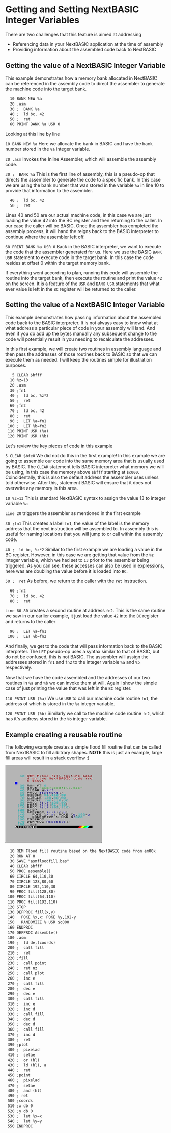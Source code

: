 # Getting and Setting NextBASIC Integer Variables

There are two challenges that this feature is aimed at addressing
* Referencing data in your NextBASIC application at the time of assembly
* Providing information about the assembled code back to NextBASIC

## Getting the value of a NextBASIC Integer Variable
This example demonstrates how a memory bank allocated in NextBASIC can be referenced in the assembly code to direct the assembler to generate the machine code into the target bank.

```
  10 BANK NEW %a
  20 .asm
  30 ;  BANK %a
  40 ;  ld bc, 42
  50 ;  ret
  60 PRINT BANK %a USR 0
```

Looking at this line by line

`10 BANK NEW %a`
Here we allocate the bank in BASIC and have the bank number stored in the `%a` integer variable.

`20 .asm` 
Invokes the Inline Assembler, which will assemble the assembly code.

`30 ;  BANK %a`
This is the first line of assembly, this is a pseudo-op that directs the assembler to generate the code to a specific bank. In this case we are using the bank number that was stored in the variable `%a` in line 10 to provide that information to the assembler.

```
  40 ;  ld bc, 42
  50 ;  ret
```
Lines 40 and 50 are our actual machine code, in this case we are just loading the value 42 into the BC register and then returning to the caller. In our case the caller will be BASIC. Once the assembler has completed the assembly process, it will hand the reigns back to the BASIC interpreter to continue where the assembler left off.

`60 PRINT BANK %a USR 0`
Back in the BASIC interpreter, we want to execute the code that the assembler generated for us. Here we use the BASIC `BANK USR` statement to execute code in the target bank. In this case the code resides at offset 0 within the target memory bank.

If everything went according to plan, running this code will assemble the routine into the target bank, then execute the routine and print the value `42` on the screen. It is a feature of the `USR` and `BANK USR` statements that what ever value is left in the `BC` register will be returned to the caller.

## Setting the value of a NextBASIC Integer Variable
This example demonstrates how passing information about the assembled code back to the BASIC interpreter. It is not always easy to know what at what address a particular piece of code in your assembly will land. And even if you do add up the bytes manually any subsequent change to the code will potentially result in you needing to recalculate the addresses.

In this first example, we will create two routines in assembly language and then pass the addresses of those routines back to BASIC so that we can execute them as needed. I will keep the routines simple for illustration purposes.

```
   5 CLEAR $bfff
  10 %z=13
  20 .asm
  30 ;fn1
  40 ;  ld bc, %z*2
  50 ;  ret
  60 ;fn2
  70 ;  ld bc, 42
  80 ;  ret
  90 ;  LET %a=fn1
 100 ;  LET %b=fn2
 110 PRINT USR (%a)
 120 PRINT USR (%b)
```

Let's review the key pieces of code in this example

`5 CLEAR $bfe0`
We did not do this in the first example! In this example we are going to assemble our code into the same memory area that is usually used by BASIC. The `CLEAR` statement tells BASIC interpreter what memory we will be using, in this case the memory above `$bfff` starting at `$c000`. Coincidentally, this is also the default address the assembler uses unless told otherwise. After this, statement BASIC will ensure that it does not overwrite any memory in this area.

`10 %z=13`
This is standard NextBASIC syntax to assign the value 13 to integer variable `%a`

`Line 20` triggers the assembler as mentioned in the first example

`30 ;fn1`
This creates a label `fn1`, the value of the label is the memory address that the next instruction will be assembled to. In assembly this is useful for naming locations that you will jump to or call within the assembly code.

`40 ;  ld bc, %z*2`
Similar to the first example we are loading a value in the BC register. However, in this case we are getting that value from the `%z` integer variable, which we had set to `13` prior to the assembler being triggered. As you can see, these accesses can also be used in expressions, here was are doubling the value before it is loaded into `BC`.

`50 ;  ret`
As before, we return to the caller with the `ret` instruction.

```
  60 ;fn2
  70 ;  ld bc, 42
  80 ;  ret
```
`Line 60-80` creates a second routine at address `fn2`. This is the same routine we saw in our earlier example, it just load the value `42` into the `BC` register and returns to the caller

```
  90 ;  LET %a=fn1
 100 ;  LET %b=fn2
```
And finally, we get to the code that will pass information back to the BASIC interpreter. The `LET` pseudo-op uses a syntax similar to that of BASIC, but do not be confused, this is not BASIC. The assembler will assign the addresses stored in `fn1` and `fn2` to the integer variable `%a` and `%b` respectively.

Now that we have the code assembled and the addresses of our two routines in `%a` and `%b` we can invoke them at will. Again I show the simple case of just printing the value that was left in the `BC` register.

`110 PRINT USR (%a)`
We use `USR` to call our machine code routine `fn1`, the address of which is stored in the `%a` integer variable.

`120 PRINT USR (%b)`
Similarly we call to the machine code routine `fn2`, which has it's address stored in the `%b` integer variable.

## Example creating a reusable routine
The following example creates a simple flood fill routine that can be called from NextBASIC to fill arbitrary shapes. 
**NOTE** this is just an example, large fill areas will result in a stack overflow :)

![See it in action](../Assets/asm-floodfill.gif)
```
  10 REM Flood fill routine based on the NextBASIC code from em00k
  20 RUN AT 0
  30 SAVE "asmfloodfill.bas"
  40 CLEAR $bfff
  50 PROC assemble()
  60 CIRCLE 64,110,30
  70 CIRCLE 128,80,60
  80 CIRCLE 192,110,30
  90 PROC fill(128,80)
 100 PROC fill(64,110)
 110 PROC fill(192,110)
 120 STOP 
 130 DEFPROC fill(x,y)
 140   POKE %x,x: POKE %y,192-y
 150   RANDOMIZE % USR $c000
 160 ENDPROC 
 170 DEFPROC Assemble()
 180 .asm
 190 ;  ld de,(coords)
 200 ;  call fill
 210 ;  ret
 220 ;fill
 230 ;  call point
 240 ;  ret nz
 250 ;  call plot
 260 ;  inc e
 270 ;  call fill
 280 ;  dec e
 290 ;  dec e
 300 ;  call fill
 310 ;  inc e
 320 ;  inc d
 330 ;  call fill
 340 ;  dec d
 350 ;  dec d
 360 ;  call fill
 370 ;  inc d
 380 ;  ret
 390 ;plot
 400 ;  pixelad
 410 ;  setae
 420 ;  or (hl)
 430 ;  ld (hl), a
 440 ;  ret
 450 ;point
 460 ;  pixelad
 470 ;  setae
 480 ;  and (hl)
 490 ; ret
 500 ;coords
 510 ;x db 0
 520 ;y db 0
 530 ;  let %x=x
 540 ;  let %y=y
 550 ENDPROC 

```


